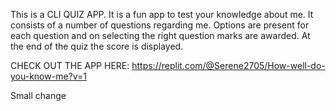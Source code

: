 This is a CLI QUIZ APP.
It is a fun app to test your knowledge about me. It consists of a number of questions regarding me.
Options are present for each question and on selecting the right question marks are awarded.
At the end of the quiz the score is displayed.

CHECK OUT THE APP HERE:
https://replit.com/@Serene2705/How-well-do-you-know-me?v=1

Small change
